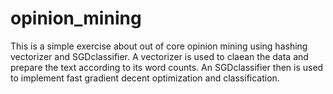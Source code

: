 # opinion_mining
This is a simple exercise about out of core opinion mining using hashing vectorizer and SGDclassifier.
A vectorizer is used to claean the data and prepare the text according to its word counts. An SGDclassifier then is used to implement fast gradient decent optimization and classification.
